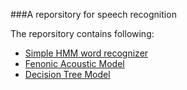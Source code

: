 ###A reporsitory for speech recognition

The reporsitory contains following:

- [Simple HMM word recognizer][1]
- [Fenonic Acoustic Model][2]
- [Decision Tree Model][3]

[1]:https://github.com/Nero-Hu/speech/tree/master/HMM
[2]:https://github.com/Nero-Hu/speech/tree/master/recognizer
[3]:https://github.com/Nero-Hu/speech/tree/master/DecisionTree